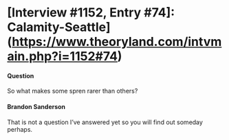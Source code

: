 # [Interview #1152, Entry #74]: Calamity-Seattle](https://www.theoryland.com/intvmain.php?i=1152#74)

#### Question

So what makes some spren rarer than others?

#### Brandon Sanderson

That is not a question I’ve answered yet so you will find out someday perhaps.

